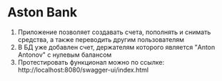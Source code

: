 

# Aston Bank

1. Приложение позволяет создавать счета, пополнять и снимать средства, а также переводить другим пользователям
2. В БД уже добавлен счет, держателям которого является "Anton Antonov" с нулевым балансом
3. Протестировать функционал можно по ссылке: http://localhost:8080/swagger-ui/index.html

